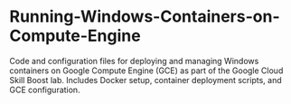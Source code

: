 # Running-Windows-Containers-on-Compute-Engine
Code and configuration files for deploying and managing Windows containers on Google Compute Engine (GCE) as part of the Google Cloud Skill Boost lab. Includes Docker setup, container deployment scripts, and GCE configuration.
